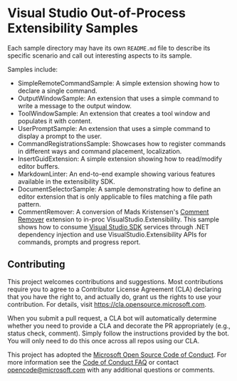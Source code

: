 # Visual Studio Out-of-Process Extensibility Samples

Each sample directory may have its own `README.md` file to describe its specific scenario
and call out interesting aspects to its sample.

Samples include:

* SimpleRemoteCommandSample: A simple extension showing how to declare a single command.
* OutputWindowSample: An extension that uses a simple command to write a message to the output window.
* ToolWindowSample: An extension that creates a tool window and populates it with content.
* UserPromptSample: An extension that uses a simple command to display a prompt to the user.
* CommandRegistrationsSample: Showcases how to register commands in different ways and command placement, localization.
* InsertGuidExtension: A simple extension showing how to read/modify editor buffers.
* MarkdownLinter: An end-to-end example showing various features available in the extensibility SDK.
* DocumentSelectorSample: A sample demonstrating how to define an editor extension that is only applicable to files matching a file path pattern.
* CommentRemover: A conversion of Mads Kristensen's [Comment Remover](https://github.com/madskristensen/CommentRemover) extension to in-proc VisualStudio.Extensibility. This sample shows how to consume [Visual Studio SDK](https://www.nuget.org/packages/Microsoft.VisualStudio.SDK) services through .NET dependency injection and use VisualStudio.Extensibility APIs for commands, prompts and progress report.

## Contributing

This project welcomes contributions and suggestions.  Most contributions require you to agree to a
Contributor License Agreement (CLA) declaring that you have the right to, and actually do, grant us
the rights to use your contribution. For details, visit https://cla.opensource.microsoft.com.

When you submit a pull request, a CLA bot will automatically determine whether you need to provide
a CLA and decorate the PR appropriately (e.g., status check, comment). Simply follow the instructions
provided by the bot. You will only need to do this once across all repos using our CLA.

This project has adopted the [Microsoft Open Source Code of Conduct](https://opensource.microsoft.com/codeofconduct/).
For more information see the [Code of Conduct FAQ](https://opensource.microsoft.com/codeofconduct/faq/) or
contact [opencode@microsoft.com](mailto:opencode@microsoft.com) with any additional questions or comments.
